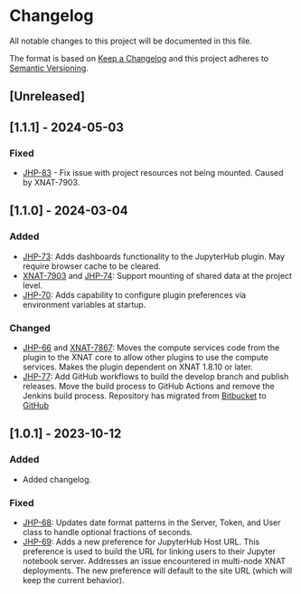 # Changelog

All notable changes to this project will be documented in this file.

The format is based on [Keep a Changelog](https://keepachangelog.com/en/1.0.0/)
and this project adheres to [Semantic Versioning](https://semver.org/spec/v2.0.0.html).

## [Unreleased]

## [1.1.1] - 2024-05-03

### Fixed

- [JHP-83] - Fix issue with project resources not being mounted. Caused by XNAT-7903.

## [1.1.0] - 2024-03-04

### Added

- [JHP-73][]: Adds dashboards functionality to the JupyterHub plugin. May require browser cache to be cleared.
- [XNAT-7903][] and [JHP-74][]: Support mounting of shared data at the project level. 
- [JHP-70]: Adds capability to configure plugin preferences via environment variables at startup.

### Changed

- [JHP-66][] and [XNAT-7867][]: Moves the compute services code from the plugin to the XNAT core to allow other plugins 
                                to use the compute services. Makes the plugin dependent on XNAT 1.8.10 or later.
- [JHP-77][]: Add GitHub workflows to build the develop branch and publish releases. Move the build process to GitHub 
              Actions and remove the Jenkins build process. Repository has migrated from
              [Bitbucket](https://bitbucket.org/xnatx/xnat-jupyterhub-plugin/) to
              [GitHub](https://github.com/NrgXnat/xnat-jupyterhub-plugin)


## [1.0.1] - 2023-10-12

### Added

- Added changelog.

### Fixed

- [JHP-68][]: Updates date format patterns in the Server, Token, and User class to handle optional fractions of seconds.
- [JHP-69][]: Adds a new preference for JupyterHub Host URL. This preference is used to build the URL for linking users 
              to their Jupyter notebook server. Addresses an issue encountered in multi-node XNAT deployments.
              The new preference will default to the site URL (which will keep the current behavior).

[XNAT-7867]: https://radiologics.atlassian.net/browse/XNAT-7867
[XNAT-7903]: https://radiologics.atlassian.net/browse/XNAT-7903
[JHP-66]: https://radiologics.atlassian.net/jira/software/c/projects/JHP/issues/JHP-66
[JHP-68]: https://radiologics.atlassian.net/jira/software/c/projects/JHP/issues/JHP-68
[JHP-69]: https://radiologics.atlassian.net/jira/software/c/projects/JHP/issues/JHP-69
[JHP-70]: https://radiologics.atlassian.net/jira/software/c/projects/JHP/issues/JHP-70
[JHP-73]: https://radiologics.atlassian.net/jira/software/c/projects/JHP/issues/JHP-73
[JHP-74]: https://radiologics.atlassian.net/jira/software/c/projects/JHP/issues/JHP-74
[JHP-77]: https://radiologics.atlassian.net/jira/software/c/projects/JHP/issues/JHP-77
[JHP-83]: https://radiologics.atlassian.net/jira/software/c/projects/JHP/issues/JHP-83
